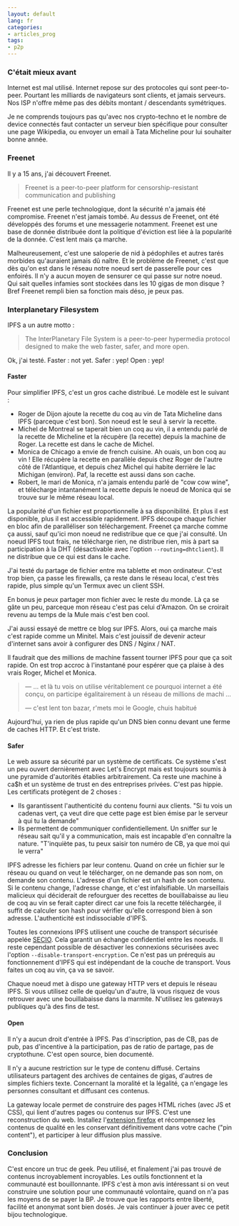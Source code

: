 ```yaml
---
layout: default
lang: fr
categories:
- articles_prog
tags:
- p2p
---
```

### C'était mieux avant

Internet est mal utilisé. Internet repose sur des 
protocoles qui sont peer-to-peer. Pourtant les milliards
de navigateurs sont clients, et jamais serveurs. Nos
ISP n'offre même pas des débits montant / descendants
symétriques.

Je ne comprends toujours pas qu'avec nos crypto-techno et le
nombre de device connectés faut contacter un serveur bien
spécifique pour consulter une page Wikipedia, ou envoyer
un email à Tata Micheline pour lui souhaiter bonne année. 

### Freenet 

Il y a 15 ans, j'ai découvert Freenet. 
> Freenet is a peer-to-peer platform for censorship-resistant
> communication and publishing

Freenet est une perle technologique, dont
la sécurité n'a jamais été compromise. Freenet n'est jamais
tombé. Au dessus de Freenet, ont été développés des forums
et une messagerie notamment.
Freenet est une base de donnée distribuée dont la politique
d'éviction est liée à la popularité de la donnée.
C'est lent mais ça marche.

Malheureusement, c'est une saloperie de nid à 
pédophiles et autres tarés morbides qu'auraient jamais dû
naître. Et le problème de Freenet, c'est que dès qu'on est
dans le réseau notre noeud sert de passerelle pour ces 
enfoirés. Il n'y a aucun moyen de sensurer ce qui passe 
sur notre noeud. Qui sait quelles infamies sont stockées 
dans les 10 gigas de mon disque ? Bref Freenet rempli bien
sa fonction mais déso, je peux pas.

### Interplanetary Filesystem

IPFS a un autre motto :
> The InterPlanetary File System is a peer-to-peer hypermedia 
>protocol designed to make the web faster, safer, and more open.

Ok, j'ai testé. Faster : not yet. Safer : yep! Open : yep!

#### Faster

Pour simplifier IPFS, c'est un gros cache distribué.
Le modèle est le suivant :
- Roger de Dijon ajoute la recette du coq au vin de Tata Micheline
dans IPFS (parceque c'est bon). Son noeud est le seul à servir la 
recette.
- Michel de Montreal se taperait bien un coq au vin, il a entendu parlé
de la recette de Micheline et la récupère (la recette) depuis
la machine de Roger. La recette est dans le cache de Michel.
- Monica de Chicago a envie de french cuisine. Ah ouais,
un bon coq au vin ! Elle récupère la recette en parallèle depuis
 chez Roger de l'autre côté de l'Atlantique, et depuis chez Michel
qui habite derrière le lac Michigan (environ). Paf, la recette est
 aussi dans son cache.
- Robert, le mari de Monica, n'a jamais entendu parlé de
"cow cow wine", et télécharge intantanément la recette 
depuis le noeud de Monica qui se trouve sur le même réseau
local.

La popularité d'un fichier est proportionnelle à sa disponibilité.
Et plus il est disponible, plus il est accessible rapidement.
IPFS découpe chaque fichier en bloc afin de paralléliser
son téléchargement. Freenet ça marche comme ça aussi, 
sauf qu'ici mon noeud ne redistribue que ce que j'ai consulté.
Un noeud IPFS tout frais, ne télécharge rien, ne distribue rien,
mis à part sa participation à la DHT (désactivable avec
l'option `--routing=dhtclient`). Il ne distribue que ce 
qui est dans le cache.

J'ai testé du partage de fichier entre ma tablette et 
mon ordinateur. C'est trop bien, ça passe les firewalls, 
ça reste dans le réseau local, c'est très rapide, plus 
simple qu'un Termux avec un client SSH.
 
En bonus je peux partager mon fichier avec le reste du monde.
Là ça se gâte un peu, parceque mon réseau c'est pas celui
d'Amazon. On se croirait revenu au temps de la Mule mais
c'est ben cool.

J'ai aussi essayé de mettre ce blog sur IPFS. Alors,
oui ça marche mais c'est rapide comme un Minitel. 
Mais c'est jouissif de devenir acteur d'internet sans 
avoir à configurer des DNS / Nginx / NAT.

Il faudrait que des millions de machine fassent tourner
IPFS pour que ça soit rapide. On est trop accroc à l'instantané
pour espérer que ça plaise à des vrais Roger, Michel et Monica.
> — ... et là tu vois on utilise véritablement ce pourquoi
>   internet a été conçu, on participe égalitairement à un
>   réseau de millions de machi ...
>
> — c'est lent ton bazar, r'mets moi le Google, chuis habitué 

Aujourd'hui, ya rien de plus rapide qu'un DNS
bien connu devant une ferme de caches HTTP. Et c'est triste.

#### Safer

Le web assure sa sécurité par un système de certificats. 
Ce système s'est un peu ouvert dernièrement avec Let's Encrypt
mais est toujours soumis à une pyramide d'autorités établies
arbitrairement. Ca reste une machine à ca$h et 
un système de trust en des entreprises privées. C'est pas
 hippie. 
Les certificats protègent de 2 choses :
- Ils garantissent l'authenticité du contenu fourni
aux clients. "Si tu vois un cadenas vert, ça veut dire
que cette page est bien émise par le serveur à qui tu 
la demande"
- Ils permettent de communiquer confidentiellement. Un sniffer sur
le réseau sait qu'il y a communication, mais est incapable
d'en connaître la nature. "T'inquiète pas, tu peux saisir
ton numéro de CB, ya que moi qui le verra"

IPFS adresse les fichiers par leur contenu. Quand on crée
un fichier sur le réseau ou quand on veut le télécharger,
on ne demande pas son nom, on demande son contenu. L'adresse
d'un fichier est un hash de son contenu. Si le contenu 
change, l'adresse change, et c'est infalsifiable.
Un marseillais malicieux qui déciderait de refourguer des
recettes de bouillabaisse au lieu de coq au vin se ferait
capter direct car une fois la recette téléchargée, il suffit
de calculer son hash pour vérifier qu'elle correspond bien
à son adresse. L'authenticité est indissociable d'IPFS.

Toutes les connexions IPFS utilisent une couche de transport
sécurisée appelée [SECIO](https://github.com/libp2p/specs/blob/master/secio/README.md).
 Cela garantit un échange confidentiel entre les noeuds.
Il reste cependant possible de désactiver les connexions
sécurisées avec l'option `--disable-transport-encryption`.
Ce n'est pas un prérequis au fonctionnement d'IPFS qui 
est indépendant de la couche de transport. Vous faites
un coq au vin, ça va se savoir.

Chaque noeud met à dispo une gateway HTTP vers et depuis
le réseau IPFS. Si vous utilisez celle de quelqu'un d'autre,
là vous risquez de vous retrouver avec une bouillabaisse 
dans la marmite. N'utilisez les gateways publiques qu'à des
fins de test.

#### Open

Il n'y a aucun droit d'entrée à IPFS. Pas d'inscription,
pas de CB, pas de pub, pas d'incentive à la participation,
pas de ratio de partage, pas de cryptothune.
C'est open source, bien documenté.

Il n'y a aucune restriction sur le type de contenu diffusé.
Certains utilisateurs partagent des archives de centaines de
gigas, d'autres de simples fichiers texte. Concernant la 
moralité et la légalité, ça n'engage les personnes consultant
et diffusant ces contenus.

La gateway locale permet de construire des pages HTML
riches (avec JS et CSS), qui lient d'autres pages ou contenus sur IPFS. C'est une
reconstruction du web. Installez l'[extension firefox](https://github.com/ipfs-shipyard/ipfs-companion)
et récompensez les contenus de qualité en les conservant 
définitivement dans votre cache ("pin content"), et participer
à leur diffusion plus massive.


### Conclusion

C'est encore un truc de geek. Peu utilisé, et finalement
j'ai pas trouvé de contenus incroyablement incroyables.
 Les outils fonctionnent et la communauté est
bouillonnante. 
IPFS c'est à mon avis intéressant si on veut construire 
une solution pour une communauté volontaire, quand on n'a pas
les moyens de se payer la BP.
Je trouve que les rapports entre liberté, facilité et anonymat 
sont bien dosés. Je vais continuer
à jouer avec ce petit bijou technologique.